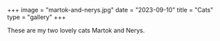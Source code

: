 +++
image = "martok-and-nerys.jpg"
date = "2023-09-10"
title = "Cats"
type = "gallery"
+++

These are my two lovely cats Martok and Nerys.
